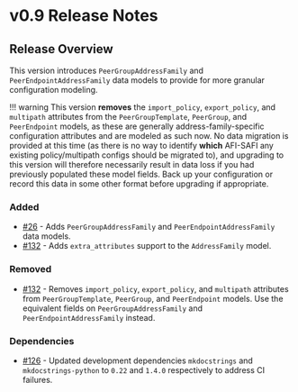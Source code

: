 # v0.9 Release Notes

## Release Overview

This version introduces `PeerGroupAddressFamily` and `PeerEndpointAddressFamily` data models to provide for more granular configuration modeling.

!!! warning
    This version **removes** the `import_policy`, `export_policy`, and `multipath` attributes from the `PeerGroupTemplate`, `PeerGroup`, and `PeerEndpoint` models, as these are generally address-family-specific configuration attributes and are modeled as such now. No data migration is provided at this time (as there is no way to identify **which** AFI-SAFI any existing policy/multipath configs should be migrated to), and upgrading to this version will therefore necessarily result in data loss if you had previously populated these model fields. Back up your configuration or record this data in some other format before upgrading if appropriate.

### Added

- [#26](https://github.com/nautobot/nautobot-plugin-bgp-models/issues/26) - Adds `PeerGroupAddressFamily` and `PeerEndpointAddressFamily` data models.
- [#132](https://github.com/nautobot/nautobot-plugin-bgp-models/pull/132) - Adds `extra_attributes` support to the `AddressFamily` model.

### Removed

- [#132](https://github.com/nautobot/nautobot-plugin-bgp-models/pull/132) - Removes `import_policy`, `export_policy`, and `multipath` attributes from `PeerGroupTemplate`, `PeerGroup`, and `PeerEndpoint` models. Use the equivalent fields on `PeerGroupAddressFamily` and `PeerEndpointAddressFamily` instead.

### Dependencies

- [#126](https://github.com/nautobot/nautobot-plugin-bgp-models/pull/126) - Updated development dependencies `mkdocstrings` and `mkdocstrings-python` to `0.22` and `1.4.0` respectively to address CI failures.
